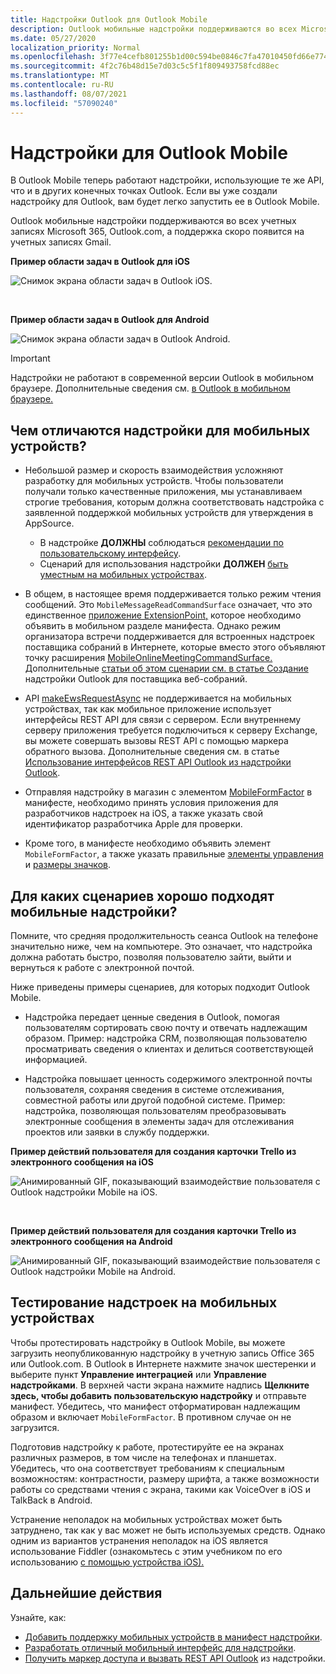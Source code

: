 ```yaml
---
title: Надстройки Outlook для Outlook Mobile
description: Outlook мобильные надстройки поддерживаются во всех Microsoft 365 учетных записях, Outlook.com, и поддержка скоро появится на учетных записях gmail.
ms.date: 05/27/2020
localization_priority: Normal
ms.openlocfilehash: 3f77e4cefb801255b1d00c594be0846c7fa47010450fd66e7744b185e2f3c7c6
ms.sourcegitcommit: 4f2c76b48d15e7d03c5c5f1f809493758fcd88ec
ms.translationtype: MT
ms.contentlocale: ru-RU
ms.lasthandoff: 08/07/2021
ms.locfileid: "57090240"
---
```

# <a name="add-ins-for-outlook-mobile"></a>Надстройки для Outlook Mobile

В Outlook Mobile теперь работают надстройки, использующие те же API, что и в других конечных точках Outlook. Если вы уже создали надстройку для Outlook, вам будет легко запустить ее в Outlook Mobile.

Outlook мобильные надстройки поддерживаются во всех учетных записях Microsoft 365, Outlook.com, а поддержка скоро появится на учетных записях Gmail.

**Пример области задач в Outlook для iOS**

![Снимок экрана области задач в Outlook iOS.](../images/outlook-mobile-addin-taskpane.png)

<br/>

**Пример области задач в Outlook для Android**

![Снимок экрана области задач в Outlook Android.](../images/outlook-mobile-addin-taskpane-android.png)

> [!IMPORTANT]
> Надстройки не работают в современной версии Outlook в мобильном браузере. Дополнительные сведения см. [в Outlook в мобильном браузере.](https://techcommunity.microsoft.com/t5/outlook-blog/outlook-on-your-mobile-browser-is-being-upgraded/ba-p/1125816)

## <a name="whats-different-on-mobile"></a>Чем отличаются надстройки для мобильных устройств?

- Небольшой размер и скорость взаимодействия усложняют разработку для мобильных устройств. Чтобы пользователи получали только качественные приложения, мы устанавливаем строгие требования, которым должна соответствовать надстройка с заявленной поддержкой мобильных устройств для утверждения в AppSource.
  - В надстройке **ДОЛЖНЫ** соблюдаться [рекомендации по пользовательскому интерфейсу](outlook-addin-design.md).
  - Сценарий для использования надстройки **ДОЛЖЕН** [быть уместным на мобильных устройствах](#what-makes-a-good-scenario-for-mobile-add-ins).

- В общем, в настоящее время поддерживается только режим чтения сообщений. Это `MobileMessageReadCommandSurface` означает, что это единственное [приложение ExtensionPoint,](../reference/manifest/extensionpoint.md#mobilemessagereadcommandsurface) которое необходимо объявить в мобильном разделе манифеста. Однако режим организатора встречи поддерживается для встроенных надстроек поставщика собраний в Интернете, которые вместо этого объявляют точку расширения [MobileOnlineMeetingCommandSurface.](../reference/manifest/extensionpoint.md#mobileonlinemeetingcommandsurface) Дополнительные [статьи об этом сценарии см. в статье Создание](online-meeting.md) надстройки Outlook для поставщика веб-собраний.

- API [makeEwsRequestAsync](../reference/objectmodel/preview-requirement-set/office.context.mailbox.md#methods) не поддерживается на мобильных устройствах, так как мобильное приложение использует интерфейсы REST API для связи с сервером. Если внутреннему серверу приложения требуется подключиться к серверу Exchange, вы можете совершать вызовы REST API с помощью маркера обратного вызова. Дополнительные сведения см. в статье [Использование интерфейсов REST API Outlook из надстройки Outlook](use-rest-api.md).

- Отправляя надстройку в магазин с элементом [MobileFormFactor](../reference/manifest/mobileformfactor.md) в манифесте, необходимо принять условия приложения для разработчиков надстроек на iOS, а также указать свой идентификатор разработчика Apple для проверки.

- Кроме того, в манифесте необходимо объявить элемент `MobileFormFactor`, а также указать правильные [элементы управления](../reference/manifest/control.md) и [размеры значков](../reference/manifest/icon.md).

## <a name="what-makes-a-good-scenario-for-mobile-add-ins"></a>Для каких сценариев хорошо подходят мобильные надстройки?

Помните, что средняя продолжительность сеанса Outlook на телефоне значительно ниже, чем на компьютере. Это означает, что надстройка должна работать быстро, позволяя пользователю зайти, выйти и вернуться к работе с электронной почтой.

Ниже приведены примеры сценариев, для которых подходит Outlook Mobile.

- Надстройка передает ценные сведения в Outlook, помогая пользователям сортировать свою почту и отвечать надлежащим образом. Пример: надстройка CRM, позволяющая пользователю просматривать сведения о клиентах и делиться соответствующей информацией.

- Надстройка повышает ценность содержимого электронной почты пользователя, сохраняя сведения в системе отслеживания, совместной работы или другой подобной системе. Пример: надстройка, позволяющая пользователям преобразовывать электронные сообщения в элементы задач для отслеживания проектов или заявки в службу поддержки.

**Пример действий пользователя для создания карточки Trello из электронного сообщения на iOS**

![Анимированный GIF, показывающий взаимодействие пользователя с Outlook надстройки Mobile на iOS.](../images/outlook-mobile-addin-interaction.gif)

<br/>

**Пример действий пользователя для создания карточки Trello из электронного сообщения на Android**

![Анимированный GIF, показывающий взаимодействие пользователя с Outlook надстройки Mobile на Android.](../images/outlook-mobile-addin-interaction-android.gif)

## <a name="testing-your-add-ins-on-mobile"></a>Тестирование надстроек на мобильных устройствах

Чтобы протестировать надстройку в Outlook Mobile, вы можете загрузить неопубликованную надстройку в учетную запись Office 365 или Outlook.com. В Outlook в Интернете нажмите значок шестеренки и выберите пункт **Управление интеграцией** или **Управление надстройками**. В верхней части экрана нажмите надпись **Щелкните здесь, чтобы добавить пользовательскую надстройку** и отправьте манифест. Убедитесь, что манифест отформатирован надлежащим образом и включает `MobileFormFactor`. В противном случае он не загрузится.

Подготовив надстройку к работе, протестируйте ее на экранах различных размеров, в том числе на телефонах и планшетах. Убедитесь, что она соответствует требованиям к специальным возможностям: контрастности, размеру шрифта, а также возможности работы со средствами чтения с экрана, такими как VoiceOver в iOS и TalkBack в Android.

Устранение неполадок на мобильных устройствах может быть затруднено, так как у вас может не быть используемых средств. Однако одним из вариантов устранения неполадок на iOS является использование Fiddler (ознакомьтесь с этим учебником по его использованию [с помощью устройства iOS).](https://www.telerik.com/blogs/using-fiddler-with-apple-ios-devices)

## <a name="next-steps"></a>Дальнейшие действия

Узнайте, как:

- [Добавить поддержку мобильных устройств в манифест надстройки](add-mobile-support.md).
- [Разработать отличный мобильный интерфейс для надстройки](outlook-addin-design.md).
- [Получить маркер доступа и вызвать REST API Outlook](use-rest-api.md) из надстройки.
